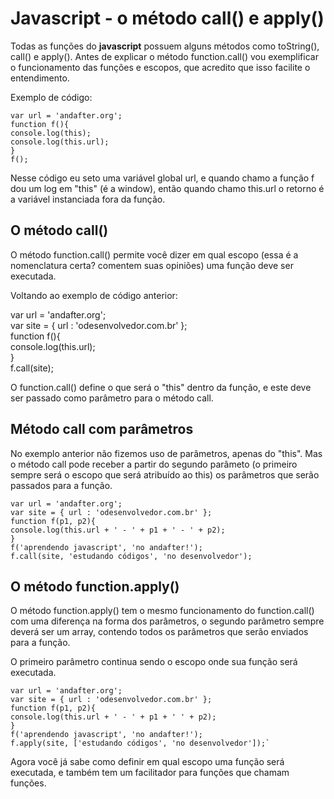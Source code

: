 
# Javascript - o método call() e apply()

Todas as funções do  **javascript**  possuem alguns métodos como toString(), call() e apply(). Antes de explicar o método function.call() vou exemplificar o funcionamento das funções e escopos, que acredito que isso facilite o entendimento.

Exemplo de código:

    var url = 'andafter.org';  
    function f(){  
    console.log(this);  
    console.log(this.url);  
    }  
    f();

Nesse código eu seto uma variável global url, e quando chamo a função f dou um log em "this" (é a window), então quando chamo this.url o retorno é a variável instanciada fora da função.

## O método call()

O método function.call() permite você dizer em qual escopo (essa é a nomenclatura certa? comentem suas opiniões) uma função deve ser executada.

Voltando ao exemplo de código anterior:

var url = 'andafter.org';  
var site = { url : 'odesenvolvedor.com.br' };  
function f(){  
console.log(this.url);  
}  
f.call(site);

O function.call() define o que será o "this" dentro da função, e este deve ser passado como parâmetro para o método call.

## Método call com parâmetros

No exemplo anterior não fizemos uso de parâmetros, apenas do "this". Mas o método call pode receber a partir do segundo parâmeto (o primeiro sempre será o escopo que será atribuído ao this) os parâmetros que serão passados para a função.

    var url = 'andafter.org';  
    var site = { url : 'odesenvolvedor.com.br' };  
    function f(p1, p2){  
    console.log(this.url + ' - ' + p1 + ' - ' + p2);  
    }  
    f('aprendendo javascript', 'no andafter!');  
    f.call(site, 'estudando códigos', 'no desenvolvedor');

## O método function.apply()

O método function.apply() tem o mesmo funcionamento do function.call() com uma diferença na forma dos parâmetros, o segundo parâmetro sempre deverá ser um array, contendo todos os parâmetros que serão enviados para a função.

O primeiro parâmetro continua sendo o escopo onde sua função será executada.

    var url = 'andafter.org';  
    var site = { url : 'odesenvolvedor.com.br' };  
    function f(p1, p2){  
    console.log(this.url + ' - ' + p1 + ' ' + p2);  
    }  
    f('aprendendo javascript', 'no andafter!');  
    f.apply(site, ['estudando códigos', 'no desenvolvedor']);`

Agora você já sabe como definir em qual escopo uma função será executada, e também tem um facilitador para funções que chamam funções.